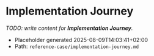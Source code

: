 # Implementation Journey

_TODO: write content for **Implementation Journey**._

- Placeholder generated 2025-08-09T14:03:41+02:00
- Path: `reference-case/implementation-journey.md`

